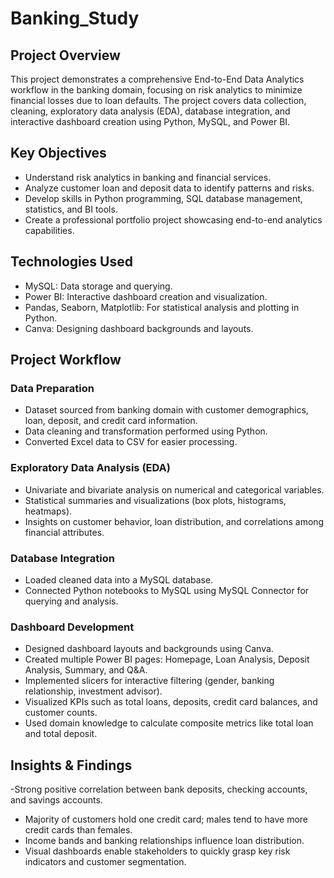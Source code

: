 # Banking_Study

## Project Overview
This project demonstrates a comprehensive End-to-End Data Analytics workflow in the banking domain, focusing on risk analytics to minimize financial losses due to loan defaults. The project covers data collection, cleaning, exploratory data analysis (EDA), database integration, and interactive dashboard creation using Python, MySQL, and Power BI.

## Key Objectives
- Understand risk analytics in banking and financial services.
- Analyze customer loan and deposit data to identify patterns and risks.
- Develop skills in Python programming, SQL database management, statistics, and BI tools.
- Create a professional portfolio project showcasing end-to-end analytics capabilities.

## Technologies Used
- MySQL: Data storage and querying.
- Power BI: Interactive dashboard creation and visualization.
- Pandas, Seaborn, Matplotlib: For statistical analysis and plotting in Python.
- Canva: Designing dashboard backgrounds and layouts.

## Project Workflow
### Data Preparation

- Dataset sourced from banking domain with customer demographics, loan, deposit, and credit card information.
- Data cleaning and transformation performed using Python.
- Converted Excel data to CSV for easier processing.
### Exploratory Data Analysis (EDA)

- Univariate and bivariate analysis on numerical and categorical variables.
- Statistical summaries and visualizations (box plots, histograms, heatmaps).
- Insights on customer behavior, loan distribution, and correlations among financial attributes.
### Database Integration

- Loaded cleaned data into a MySQL database.
- Connected Python notebooks to MySQL using MySQL Connector for querying and analysis.
### Dashboard Development

- Designed dashboard layouts and backgrounds using Canva.
- Created multiple Power BI pages: Homepage, Loan Analysis, Deposit Analysis, Summary, and Q&A.
- Implemented slicers for interactive filtering (gender, banking relationship, investment advisor).
- Visualized KPIs such as total loans, deposits, credit card balances, and customer counts.
- Used domain knowledge to calculate composite metrics like total loan and total deposit.

## Insights & Findings
-Strong positive correlation between bank deposits, checking accounts, and savings accounts.
- Majority of customers hold one credit card; males tend to have more credit cards than females.
- Income bands and banking relationships influence loan distribution.
- Visual dashboards enable stakeholders to quickly grasp key risk indicators and customer segmentation.
